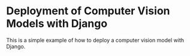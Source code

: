 # Deployment of Computer Vision Models with Django

This is a simple example of how to deploy a computer vision model with Django.
